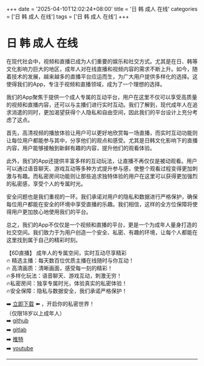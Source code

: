 +++
date = '2025-04-10T12:02:24+08:00'
title = '日 韩 成人 在线'
categories = ['日 韩 成人 在线']
tags = ['日 韩 成人 在线']
+++

# 日 韩 成人 在线

在现代社会中，视频和直播已成为人们重要的娱乐和社交方式。尤其是在日、韩等文化影响力巨大的地区，成年人对在线直播和视频内容的需求不断上升。如今，随着技术的发展，越来越多的直播平台应运而生，为广大用户提供多样化的选择。这使得我们的App，专注于视频和直播领域，成为了一个理想的选择。

我们的App聚焦于提供一个成人专属的互动平台，用户在这里不仅可以享受高质量的视频和直播内容，还可以与主播们进行实时互动。我们了解到，现代成年人在追求消遣的同时，更加渴望获得个人隐私和自由空间，因此我们的平台设计上充分考虑了这点。

首先，高清视频的播放体验让用户可以更好地欣赏每一场直播，而实时互动功能则让每位用户都能参与其中，分享他们的观点和感受。尤其是日韩文化影响下的直播内容，用户能够接触到新鲜有趣的内容，提升他们的观看体验。

此外，我们的App还提供丰富多样的互动玩法，让直播不再仅仅是被动观看。用户可以通过语音聊天、游戏互动等多种方式提升参与感，使整个观看过程变得更加刺激与有趣。而私密房间功能则让那些追求独特体验的用户在这里可以获得更加强烈的私密感，享受个人的专属时光。

安全问题也是我们重视的一环。我们承诺对用户的隐私和数据进行严格保护，确保每位用户都能在安全的环境中享受直播的乐趣。我们相信，这样的全方位保障将使得用户更加放心地使用我们的平台。

总之，我们的App不仅仅是一个视频和直播的平台，更是一个为成年人量身打造的社交空间。我们致力于为用户创造一个安全、私密、有趣的环境，让每个人都能在这里找到属于自己的精彩时刻。

【6D直播】
成年人的专属空间，实时互动尽享精彩  
🔥 精选主播：每天数百位优质主播在线随时与你互动！  
🔥 高清画质：清晰画面，感受每一刻的精彩！  
🔥多样化玩法：语音聊天、游戏互动，刺激无穷！  
🔥私密房间：独享专属时光，体验真实的私密体验！  
🔥安全保障：隐私与数据安全，我们承诺严格保护！  

➡️ [立即下载](https://down123.s3.ap-east-1.amazonaws.com/down/down.html?channelCode=blog) ⬅️ ，开启你的私密世界！  
（仅限18岁以上成年人）  
➡️ [github](https://aldult-live.github.io/)  
➡️ [gitlab](https://seo-09598d.gitlab.io/)  
➡️ [推特](https://x.com/wegame33)  
➡️ [youtube](https://www.youtube.com/@6Dlive)  

---
